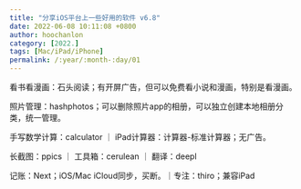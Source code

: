 ```yaml
---
title: "分享iOS平台上一些好用的软件 v6.8"
date: 2022-06-08 10:11:08 +0800
author: hoochanlon
category: [2022.]
tags: [Mac/iPad/iPhone]
permalink: /:year/:month-:day/01
---
```


看书看漫画：石头阅读；有开屏广告，但可以免费看小说和漫画，特别是看漫画。

照片管理：hashphotos；可以删除照片app的相册，可以独立创建本地相册分类，统一管理。

手写数学计算：calculator  ｜ iPad计算器：计算器-标准计算器；无广告。

<!-- more -->

长截图：ppics ｜ 工具箱：cerulean ｜ 翻译：deepl 

记账：Next；iOS/Mac iCloud同步，买断。｜专注：thiro；兼容iPad

